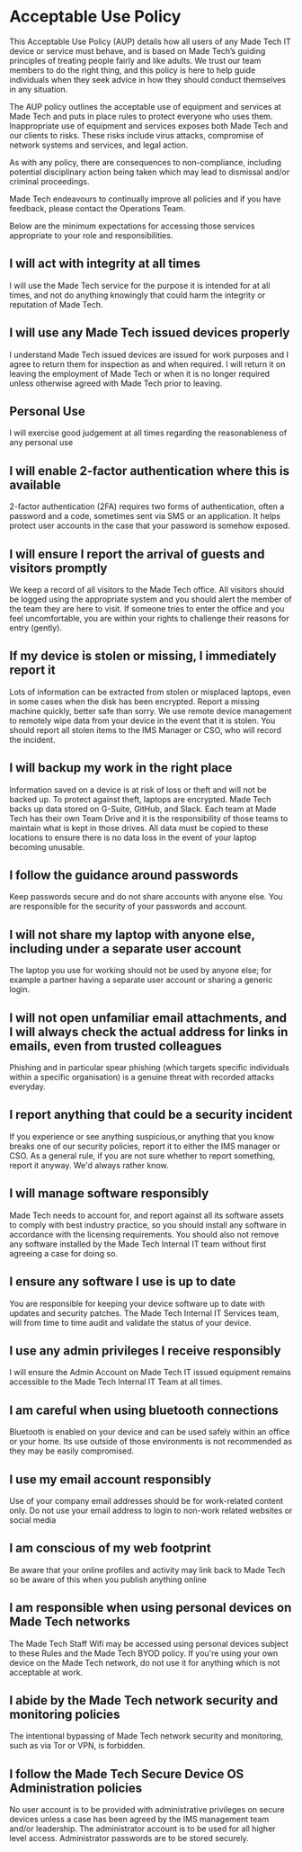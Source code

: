 # Acceptable Use Policy

This Acceptable Use Policy (AUP) details how all users of any Made Tech IT device or service must behave, and is based on Made Tech’s guiding principles of treating people fairly and like adults. We trust our team members to do the right thing, and this policy is here to help guide individuals when they seek advice in how they should conduct themselves in any situation.

The AUP policy outlines the acceptable use of equipment and services at Made Tech and puts in place rules to protect everyone who uses them. Inappropriate use of equipment and services exposes both Made Tech and our clients to risks. These risks include virus attacks, compromise of network systems and services, and legal action. 

As with any policy, there are consequences to non-compliance, including potential disciplinary action being taken which may lead to dismissal and/or criminal proceedings.

Made Tech endeavours to continually improve all policies and if you have feedback, please contact the Operations Team.

Below are the minimum expectations for accessing those services appropriate to your role and responsibilities.

## I will act with integrity at all times

I will use the Made Tech service for the purpose it is intended for at all times, and not do anything knowingly that could harm the integrity or reputation of Made Tech.

## I will use any Made Tech issued devices properly
I understand Made Tech issued devices are issued for work purposes and I agree to return them for inspection as and when required. I will return it on leaving the employment of Made Tech or when it is no longer required unless otherwise agreed with Made Tech prior to leaving.

## Personal Use
I will exercise good judgement at all times regarding the reasonableness of any personal use

## I will enable  2-factor authentication where this is available
2-factor authentication (2FA) requires two forms of authentication, often a password and a code, sometimes sent via SMS or an application. It helps protect user accounts in the case that your password is somehow exposed.  

## I will ensure I report the arrival of guests and visitors promptly
We keep a record of all visitors to the Made Tech office. All visitors should be logged using the appropriate system and you should alert the member of the team they are here to visit. If someone tries to enter the office and you feel uncomfortable, you are within your rights to challenge their reasons for entry (gently).

## If my device is stolen or missing, I immediately report it
Lots of information can be extracted from stolen or misplaced laptops, even in some cases when the disk has been encrypted. Report a missing machine quickly, better safe than sorry. We use remote device management to remotely wipe data from your device in the event that it is stolen. You should report all stolen items to the IMS Manager or CSO, who will record the incident. 

## I will backup my work in the right place
Information saved on a device is at risk of loss or theft and will not be backed up. To protect against theft, laptops are encrypted. Made Tech backs up data stored on G-Suite, GitHub, and Slack. Each team at Made Tech has their own Team Drive and it is the responsibility of those teams to maintain what is kept in those drives. All data must be copied to these locations to ensure there is no data loss in the event of your laptop becoming unusable.

## I follow the guidance around passwords
Keep passwords secure and do not share accounts with anyone else. You are responsible for the security of your passwords and account.

## I will not share my laptop with anyone else, including under a separate user account
The laptop you use for working should not be used by anyone else; for example a partner having a separate user account or sharing a generic login.

## I will not open unfamiliar email attachments, and I will always check the actual address for links in emails, even from trusted colleagues
Phishing and in particular spear phishing (which targets specific individuals within a specific organisation) is a genuine threat with recorded attacks everyday.

## I report anything that could be a security incident
If you experience or see anything suspicious,or anything that you know breaks one of our security policies, report it to either the IMS manager or CSO. As a general rule, if you are not sure whether to report something, report it anyway. We'd always rather know. 

## I will manage software responsibly
Made Tech needs to account for, and report against all its software assets to comply with best industry practice, so you should install any software in accordance with the licensing requirements. You should also not remove any software installed by the Made Tech Internal IT team without first agreeing a case for doing so.

## I ensure any software I use is up to date
You are responsible for keeping your device software up to date with updates and security patches. The Made Tech Internal IT Services team, will from time to time audit and validate the status of your device.

## I use any admin privileges I receive responsibly
I will ensure the Admin Account on Made Tech IT issued equipment remains accessible to the Made Tech Internal IT Team at all times.

## I am careful when using bluetooth connections
Bluetooth is enabled on your device and can be used safely within an office or your home. Its use outside of those environments is not recommended as they may be easily compromised.

## I use my email account responsibly
Use of your company email addresses should be for work-related content only. Do not use your email address to login to non-work related websites or social media

## I am conscious of my web footprint
Be aware that your online profiles and activity may link back to Made Tech so be aware of this when you publish anything online

## I am responsible when using personal devices on Made Tech networks
The Made Tech Staff Wifi may be accessed using personal devices subject to these Rules and the Made Tech BYOD policy.
If you're using your own device on the Made Tech network, do not use it for anything which is not acceptable at work.

## I abide by the Made Tech network security and monitoring policies
The intentional bypassing of Made Tech network security and monitoring, such as via Tor or VPN, is forbidden.

## I follow the Made Tech Secure Device OS Administration policies
No user account is to be provided with administrative privileges on secure devices unless a case has been agreed by the IMS management team and/or leadership. The administrator account is to be used for all higher level access. Administrator passwords are to be stored securely.
